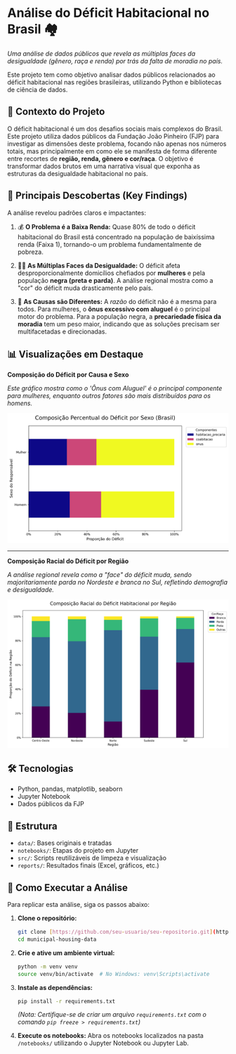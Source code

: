 # Análise do Déficit Habitacional no Brasil 🏘️

*Uma análise de dados públicos que revela as múltiplas faces da desigualdade (gênero, raça e renda) por trás da falta de moradia no país.*

Este projeto tem como objetivo analisar dados públicos relacionados ao déficit habitacional nas regiões brasileiras, utilizando Python e bibliotecas de ciência de dados.

## 🎯 Contexto do Projeto

O déficit habitacional é um dos desafios sociais mais complexos do Brasil. Este projeto utiliza dados públicos da Fundação João Pinheiro (FJP) para investigar as dimensões deste problema, focando não apenas nos números totais, mas principalmente em como ele se manifesta de forma diferente entre recortes de **região, renda, gênero e cor/raça**. O objetivo é transformar dados brutos em uma narrativa visual que exponha as estruturas da desigualdade habitacional no país.

## 🚀 Principais Descobertas (Key Findings)

A análise revelou padrões claros e impactantes:

1.  💰 **O Problema é a Baixa Renda:** Quase 80% de todo o déficit habitacional do Brasil está concentrado na população de baixíssima renda (Faixa 1), tornando-o um problema fundamentalmente de pobreza.

2.  👩🏾 **As Múltiplas Faces da Desigualdade:** O déficit afeta desproporcionalmente domicílios chefiados por **mulheres** e pela população **negra (preta e parda)**. A análise regional mostra como a "cor" do déficit muda drasticamente pelo país.

3.  🤔 **As Causas são Diferentes:** A *razão* do déficit não é a mesma para todos. Para mulheres, o **ônus excessivo com aluguel** é o principal motor do problema. Para a população negra, a **precariedade física da moradia** tem um peso maior, indicando que as soluções precisam ser multifacetadas e direcionadas.

## 📊 Visualizações em Destaque

**Composição do Déficit por Causa e Sexo**

*Este gráfico mostra como o 'Ônus com Aluguel' é o principal componente para mulheres, enquanto outros fatores são mais distribuídos para os homens.*

![Gráfico de barras empilhadas mostrando a composição do déficit habitacional por sexo no Brasil](./reports/images/grafico_deficit_por_sexo.png)

---

**Composição Racial do Déficit por Região**

*A análise regional revela como a "face" do déficit muda, sendo majoritariamente parda no Nordeste e branca no Sul, refletindo demografia e desigualdade.*

![Gráfico de barras 100% empilhadas mostrando a composição racial do déficit para cada região do Brasil](./reports/images/composicao_racial_deficit_regioes.png)

## 🛠️ Tecnologias
- Python, pandas, matplotlib, seaborn
- Jupyter Notebook
- Dados públicos da FJP

## 📁 Estrutura
- `data/`: Bases originais e tratadas
- `notebooks/`: Etapas do projeto em Jupyter
- `src/`: Scripts reutilizáveis de limpeza e visualização
- `reports/`: Resultados finais (Excel, gráficos, etc.)

## 🚀 Como Executar a Análise

Para replicar esta análise, siga os passos abaixo:

1.  **Clone o repositório:**
    ```bash
    git clone [https://github.com/seu-usuario/seu-repositorio.git](https://github.com/Matheus-Andrade-30/municipal-housing-data.git)
    cd municipal-housing-data
    ```

2.  **Crie e ative um ambiente virtual:**
    ```bash
    python -m venv venv
    source venv/bin/activate  # No Windows: venv\Scripts\activate
    ```

3.  **Instale as dependências:**
    ```bash
    pip install -r requirements.txt
    ```
    *(Nota: Certifique-se de criar um arquivo `requirements.txt` com o comando `pip freeze > requirements.txt`)*

4.  **Execute os notebooks:**
    Abra os notebooks localizados na pasta `/notebooks/` utilizando o Jupyter Notebook ou Jupyter Lab.